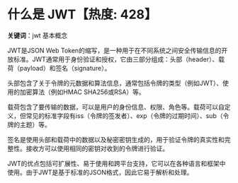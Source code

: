 # 什么是 JWT【热度: 428】

**关键词**：jwt 基本概念

JWT是JSON Web Token的缩写，是一种用于在不同系统之间安全传输信息的开放标准。JWT通常用于身份验证和授权，它由三部分组成：头部（header）、载荷（payload）和签名（signature）。

头部包含了关于令牌的元数据和算法信息，通常包括令牌的类型（例如JWT）、使用的加密算法（例如HMAC SHA256或RSA）等。

载荷包含了要传输的数据，可以是用户的身份信息、权限、角色等。载荷可以自定义，但常见的标准字段有iss（令牌的签发者）、exp（令牌的过期时间）、sub（令牌的主题）等。

签名是使用头部和载荷中的数据以及秘密密钥生成的，用于验证令牌的真实性和完整性。接收方可以使用相同的密钥对收到的令牌进行验证。

JWT的优点包括可扩展性、易于使用和跨平台支持，它可以在各种语言和框架中使用。由于JWT是基于标准的JSON格式，因此它易于解析和处理。